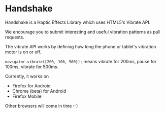 Handshake
======

Handshake is a Haptic Effects Library which uses HTML5's Vibrate API.

We encourage you to submit interesting and useful vibration patterns as pull requests.

The vibrate API works by defining how long the phone or tablet's vibration motor is on or off.

`navigator.vibrate([200, 100, 500]);` means vibrate for 200ms, pause for 100ms, vibrate for 500ms.

Currently, it works on 

- Firefox for Android
- Chrome (beta) for Android
- Firefox Mobile
 
Other browsers will come in time :-)


